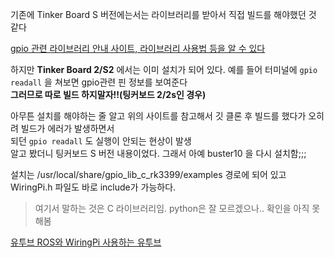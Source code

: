 기존에 Tinker Board S 버전에는서는 라이브러리를 받아서 직접 빌드를 해야했던 것 같다   

[gpio 관련 라이브러리 안내 사이트, 라이브러리 사용법 등을 알 수 있다](http://serverbiz.co.kr/product-info/?vid=77)

하지만 **Tinker Board 2/S2** 에서는 이미 설치가 되어 있다. 
예를 들어 터미널에 `gpio readall` 을 쳐보면 gpio관련 핀 정보를 보여준다   
**그러므로 따로 빌드 하지말자!!(팅커보드 2/2s인 경우)**

아무튼 설치를 해야하는 줄 알고 위의 사이트를 참고해서 깃 클론 후 빌드를 했다가 오히려 빌드가 에러가 발생하면서   
되던 `gpio readall` 도 실행이 안되는 현상이 발생   
알고 봤더니 팅커보드 S 버전 내용이었다. 그래서 아예 buster10 을 다시 설치함;;;

설치는 /usr/local/share/gpio_lib_c_rk3399/examples 경로에 되어 있고   
WiringPi.h 파일도 바로 include가 가능하다. 

> 여기서 말하는 것은 C 라이브러리임. python은 잘 모르겠으나.. 확인을 아직 못해봄   


[유투브 ROS와 WiringPi 사용하는 유투브](https://youtube.com/watch?v=pSlrGDhdLkQ)


